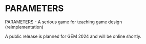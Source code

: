 # PARAMETERS
PARAMETERS - A serious game for teaching game design (reimplementation)

A public release is planned for GEM 2024 and will be online shortly.
